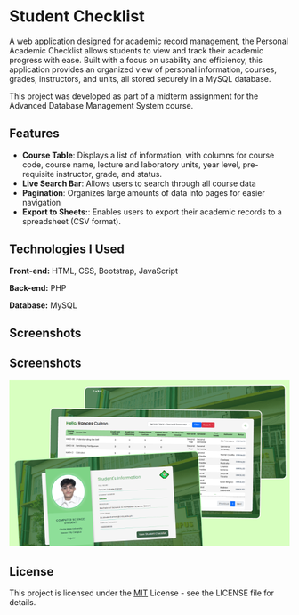 
# Student Checklist

A web application designed for academic record management, the Personal Academic Checklist allows students to view and track their academic progress with ease. Built with a focus on usability and efficiency, this application provides an organized view of personal information, courses, grades, instructors, and units, all stored securely in a MySQL database.

This project was developed as part of a midterm assignment for the Advanced Database Management System course.


## Features

- **Course Table**: Displays a list of information, with columns for course code, course name, lecture and laboratory units, year level, pre-requisite instructor, grade, and status.
- **Live Search Bar**: Allows users to search through all course data
- **Pagination**: Organizes large amounts of data into pages for easier navigation
- **Export to Sheets:**: Enables users to export their academic records to a spreadsheet (CSV format).





## Technologies I Used

**Front-end:** HTML, CSS, Bootstrap, JavaScript  

**Back-end:** PHP

**Database:** MySQL



## Screenshots
## Screenshots

![Student Checklist Screenshot](Checklist.png)



## License


This project is licensed under the [MIT](https://choosealicense.com/licenses/mit/) License - see the LICENSE file for details.
